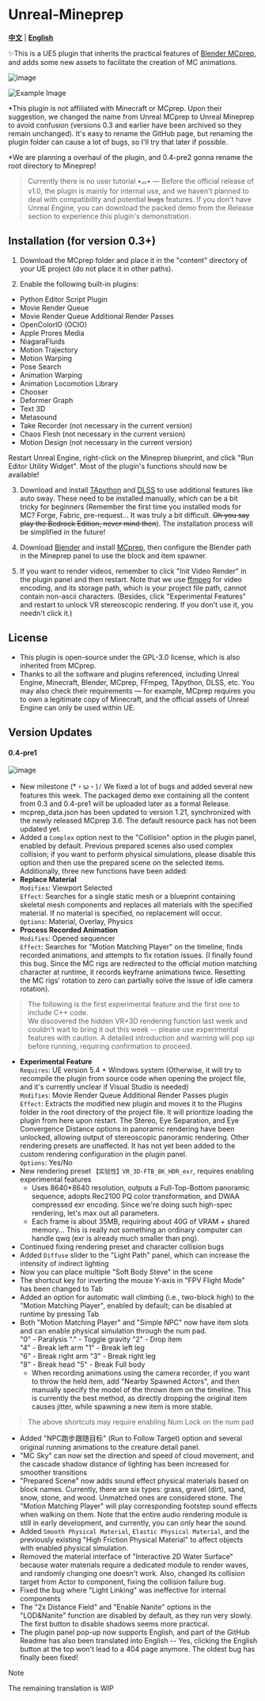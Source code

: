 # Unreal-Mineprep

[**中文**](./README.md) | [**English**](./README_EN.md)

✨This is a UE5 plugin that inherits the practical features of [Blender MCprep](https://theduckcow.com/dev/blender/mcprep/), and adds some new assets to facilitate the creation of MC animations.

![image](Readme素材/0.4封面图.jpg)

<img src="/Readme素材/插件展示_EN.jpg" alt="Example Image">

*This plugin is not affiliated with Minecraft or MCprep. Upon their suggestion, we changed the name from Unreal MCprep to Unreal Mineprep to avoid confusion (versions 0.3 and earlier have been archived so they remain unchanged). It's easy to rename the GitHub page, but renaming the plugin folder can cause a lot of bugs, so I'll try that later if possible.

*We are planning a overhaul of the plugin, and 0.4-pre2 gonna rename the root directory to Mineprep!

> Currently there is no user tutorial •ࡇ• — Before the official release of v1.0, the plugin is mainly for internal use, and we haven't planned to deal with compatibility and potential ~~bugs~~ features. If you don't have Unreal Engine, you can download the packed demo from the Release section to experience this plugin's demonstration.

## Installation (for version 0.3+)
1. Download the MCprep folder and place it in the "content" directory of your UE project (do not place it in other paths).

2. Enable the following built-in plugins:
- Python Editor Script Plugin
- Movie Render Queue
- Movie Render Queue Additional Render Passes
- OpenColorlO (OCIO)
- Apple Prores Media
- NiagaraFluids
- Motion Trajectory
- Motion Warping
- Pose Search
- Animation Warping
- Animation Locomotion Library
- Chooser
- Deformer Graph
- Text 3D
- Metasound
- Take Recorder (not necessary in the current version)
- Chaos Flesh (not necessary in the current version)
- Motion Design (not necessary in the current version)

Restart Unreal Engine, right-click on the Mineprep blueprint, and click "Run Editor Utility Widget". Most of the plugin's functions should now be available!

3. Download and install [TApython](https://github.com/cgerchenhp/UE_TAPython_Plugin_Release) and [DLSS](https://developer.nvidia.com/rtx/dlss/get-started) to use additional features like auto sway. These need to be installed manually, which can be a bit tricky for beginners (Remember the first time you installed mods for MC? Forge, Fabric, pre-request... It was truly a bit difficult. ~~Oh you say play the Bedrock Edition, never mind then~~). The installation process will be simplified in the future!

4. Download [Blender](https://www.blender.org/download/) and install [MCprep](https://theduckcow.com/dev/blender/mcprep/), then configure the Blender path in the Mineprep panel to use the block and item spawner.

5. If you want to render videos, remember to click "Init Video Render" in the plugin panel and then restart. Note that we use [ffmpeg](https://ffmpeg.org/download.html) for video encoding, and its storage path, which is your project file path, cannot contain non-ascii characters. (Besides, click "Experimental Features" and restart to unlock VR stereoscopic rendering. If you don't use it, you needn't click it.)

## License
- This plugin is open-source under the GPL-3.0 license, which is also inherited from MCprep.
- Thanks to all the software and plugins referenced, including Unreal Engine, Minecraft, Blender, MCprep, FFmpeg, TApython, DLSS, etc. You may also check their requirements — for example, MCprep requires you to own a legitimate copy of Minecraft, and the official assets of Unreal Engine  can only be used within UE.

## Version Updates

#### 0.4-pre1
![image](Readme素材/0.4封面图.jpg)
- New milestone (*・ω・)ﾉ We fixed a lot of bugs and added several new features this week. The packaged demo exe containing all the content from 0.3 and 0.4-pre1 will be uploaded later as a formal Release.
- mcprep_data.json has been updated to version 1.21, synchronized with the newly released MCprep 3.6. The default resource pack has not been updated yet.
- Added a `Complex` option next to the "Collision" option in the plugin panel, enabled by default. Previous prepared scenes also used complex collision; if you want to perform physical simulations, please disable this option and then use the prepared scene on the selected items. Additionally, three new functions have been added:
- **Replace Material**  
  `Modifies`: Viewport Selected   
  `Effect`: Searches for a single static mesh or a blueprint containing skeletal mesh components and replaces all materials with the specified material. If no material is specified, no replacement will occur.  
  `Options`: Material, Overlay, Physics
- **Process Recorded Animation**  
  `Modifies`: Opened sequencer  
  `Effect`: Searches for "Motion Matching Player" on the timeline, finds recorded animations, and attempts to fix rotation issues. (I finally found this bug. Since the MC rigs are redirected to the official motion matching character at runtime, it records keyframe animations twice. Resetting the MC rigs' rotation to zero can partially solve the issue of idle camera rotation).
> The following is the first experimental feature and the first one to include C++ code.  
> We discovered the hidden VR+3D rendering function last week and couldn't wait to bring it out this week -- please use experimental features with caution. A detailed introduction and warning will pop up before running, requiring confirmation to proceed.
- **Experimental Feature**  
  `Requires`: UE version 5.4 + Windows system (Otherwise, it will try to recompile the plugin from source code when opening the project file, and it's currently unclear if Visual Studio is needed)  
  `Modifies`: Movie Render Queue Additional Render Passes plugin  
  `Effect`: Extracts the modified new plugin and moves it to the Plugins folder in the root directory of the project file. It will prioritize loading the plugin from here upon restart. The Stereo, Eye Separation, and Eye Convergence Distance options in panoramic rendering have been unlocked, allowing output of stereoscopic panoramic rendering. Other rendering presets are unaffected. It has not yet been added to the custom rendering configuration in the plugin panel.  
  `Options`: Yes/No
- New rendering preset `【实验性】VR_3D-FTB_8K_HDR_exr`, requires enabling experimental features  
  - Uses 8640*8640 resolution, outputs a Full-Top-Bottom panoramic sequence, adopts Rec2100 PQ color transformation, and DWAA compressed exr encoding. Since we're doing such high-spec rendering, let's max out all parameters.
  - Each frame is about 35MB, requiring about 40G of VRAM + shared memory... This is really not something an ordinary computer can handle qwq (exr is already much smaller than png).
- Continued fixing rendering preset and character collision bugs
- Added `Diffuse` slider to the "Light Path" panel, which can increase the intensity of indirect lighting
- Now you can place multiple "Soft Body Steve" in the scene
- The shortcut key for inverting the mouse Y-axis in "FPV Flight Mode" has been changed to Tab
- Added an option for automatic wall climbing (i.e., two-block high) to the "Motion Matching Player", enabled by default; can be disabled at runtime by pressing Tab
- Both "Motion Matching Player" and "Simple NPC" now have item slots and can enable physical simulation through the num pad.  
  "0" - Paralysis   "." - Toggle gravity   "2" - Drop item  
  "4" - Break left arm   "1" - Break left leg  
  "6" - Break right arm   "3" - Break right leg  
  "8" - Break head   "5" - Break Full body   
  - When recording animations using the camera recorder, if you want to throw the held item, add "Nearby Spawned Actors", and then manually specify the model of the thrown item on the timeline. This is currently the best method, as directly dropping the original item causes jitter, while spawning a new item is more stable.
> The above shortcuts may require enabling Num Lock on the num pad
- Added "NPC跑步跟随目标" (Run to Follow Target) option and several original running animations to the creature detail panel.
- "MC Sky" can now set the direction and speed of cloud movement, and the cascade shadow distance of lighting has been increased for smoother transitions
- "Prepared Scene" now adds sound effect physical materials based on block names. Currently, there are six types: grass, gravel (dirt), sand, snow, stone, and wood. Unmatched ones are considered stone. The "Motion Matching Player" will play corresponding footstep sound effects when walking on them. Note that the entire audio rendering module is still in early development, and currently, you can only hear the sound.
- Added `Smooth Physical Material`, `Elastic Physical Material`, and the previously existing "High Friction Physical Material" to affect objects with enabled physical simulation.
- Removed the material interface of "Interactive 2D Water Surface" because water materials require a dedicated module to render waves, and randomly changing one doesn't work. Also, changed its collision target from Actor to component, fixing the collision failure bug.
- Fixed the bug where "Light Linking" was ineffective for internal components
- The "2x Distance Field" and "Enable Nanite" options in the "LOD&Nanite" function are disabled by default, as they run very slowly. The first button to disable shadows seems more practical.
- The plugin panel pop-up now supports English, and part of the GitHub Readme has also been translated into English -- Yes, clicking the English button at the top won't lead to a 404 page anymore. The oldest bug has finally been fixed!

> [!NOTE]
> The remaining translation is WIP
